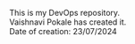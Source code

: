 This is my DevOps repository.<br> Vaishnavi Pokale has created it.<br> 
Date of creation: 23/07/2024<br> 
